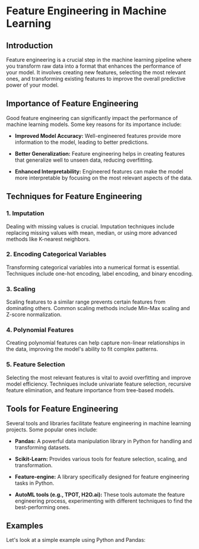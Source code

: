 # Feature Engineering in Machine Learning

## Introduction

Feature engineering is a crucial step in the machine learning pipeline where you transform raw data into a format that enhances the performance of your model. It involves creating new features, selecting the most relevant ones, and transforming existing features to improve the overall predictive power of your model.

## Importance of Feature Engineering

Good feature engineering can significantly impact the performance of machine learning models. Some key reasons for its importance include:

- **Improved Model Accuracy:** Well-engineered features provide more information to the model, leading to better predictions.

- **Better Generalization:** Feature engineering helps in creating features that generalize well to unseen data, reducing overfitting.

- **Enhanced Interpretability:** Engineered features can make the model more interpretable by focusing on the most relevant aspects of the data.

## Techniques for Feature Engineering

### 1. Imputation

Dealing with missing values is crucial. Imputation techniques include replacing missing values with mean, median, or using more advanced methods like K-nearest neighbors.

### 2. Encoding Categorical Variables

Transforming categorical variables into a numerical format is essential. Techniques include one-hot encoding, label encoding, and binary encoding.

### 3. Scaling

Scaling features to a similar range prevents certain features from dominating others. Common scaling methods include Min-Max scaling and Z-score normalization.

### 4. Polynomial Features

Creating polynomial features can help capture non-linear relationships in the data, improving the model's ability to fit complex patterns.

### 5. Feature Selection

Selecting the most relevant features is vital to avoid overfitting and improve model efficiency. Techniques include univariate feature selection, recursive feature elimination, and feature importance from tree-based models.

## Tools for Feature Engineering

Several tools and libraries facilitate feature engineering in machine learning projects. Some popular ones include:

- **Pandas:** A powerful data manipulation library in Python for handling and transforming datasets.

- **Scikit-Learn:** Provides various tools for feature selection, scaling, and transformation.

- **Feature-engine:** A library specifically designed for feature engineering tasks in Python.

- **AutoML tools (e.g., TPOT, H2O.ai):** These tools automate the feature engineering process, experimenting with different techniques to find the best-performing ones.

## Examples

Let's look at a simple example using Python and Pandas:


